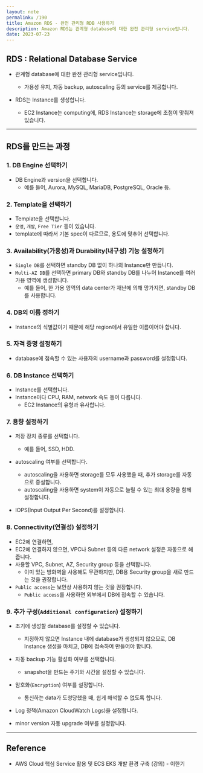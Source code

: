 ```yaml
---
layout: note
permalink: /190
title: Amazon RDS - 완전 관리형 RDB 사용하기
description: Amazon RDS는 관계형 database에 대한 완전 관리형 service입니다.
date: 2023-07-23
---
```



## RDS : Relational Database Service

- 관계형 database에 대한 완전 관리형 service입니다.
    - 가용성 유지, 자동 backup, autoscaling 등의 service를 제공합니다.

- RDS는 Instance를 생성합니다.
    - EC2 Instance는 computing에, RDS Instance는 storage에 초첨이 맞춰져 있습니다.


---


## RDS를 만드는 과정


### 1. DB Engine 선택하기

- DB Engine과 version을 선택합니다.
    - 예를 들어, Aurora, MySQL, MariaDB, PostgreSQL, Oracle 등.


### 2. Template을 선택하기

- Template을 선택합니다.
- `운영`, `개발`, `Free Tier` 등이 있습니다.
- template에 따라서 기본 spec이 다르므로, 용도에 맞추어 선택합니다.


### 3. Availability(가용성)과 Durability(내구성) 기능 설정하기

- `Single DB`를 선택하면 standby DB 없이 하나의 Instance만 만듭니다.
- `Multi-AZ DB`를 선택하면 primary DB와 standby DB를 나누어 Instance를 여러 가용 영역에 생성합니다.
    - 예를 들어, 한 가용 영역의 data center가 재난에 의해 망가지면, standby DB를 사용합니다.


### 4. DB의 이름 정하기

- Instance의 식별값이기 때문에 해당 region에서 유일한 이름이어야 합니다.


### 5. 자격 증명 설정하기

- database에 접속할 수 있는 사용자의 username과 password를 설정합니다.


### 6. DB Instance 선택하기

- Instance를 선택합니다.
- Instance마다 CPU, RAM, network 속도 등이 다릅니다.
    - EC2 Instance의 유형과 유사합니다.


### 7. 용량 설정하기

- 저장 장치 종류를 선택합니다.
    - 예를 들어, SSD, HDD.

- autoscaling 여부를 선택합니다.
    - autoscaling을 사용하면 storage를 모두 사용했을 때, 추가 storage를 자동으로 증설합니다.
    - autoscaling을 사용하면 system이 자동으로 늘릴 수 있는 최대 용량을 함께 설정합니다.

- IOPS(Input Output Per Second)를 설정합니다.


### 8. Connectivity(연결성) 설정하기

- EC2에 연결하면, 
- EC2에 연결하지 않으면, VPC나 Subnet 등의 다른 network 설정은 자동으로 해줍니다.
- 사용할 VPC, Subnet, AZ, Security group 등을 선택합니다.
    - 이미 있는 방화벽을 사용해도 무관하지만, DB용 Security group을 새로 만드는 것을 권장합니다.
- `Public access`는 보안상 사용하지 않는 것을 권장합니다.
    - `Public access`를 사용하면 외부에서 DB에 접속할 수 있습니다.


### 9. 추가 구성(`Additional configuration`) 설정하기

- 초기에 생성할 database를 설정할 수 있습니다.
    - 지정하지 않으면 Instance 내에 database가 생성되지 않으므로, DB Instance 생성을 마치고, DB에 접속하여 만들어야 합니다.

- 자동 backup 기능 활성화 여부를 선택합니다.
    - snapshot을 만드는 주기와 시간을 설정할 수 있습니다.

- 암호화(`Encryption`) 여부를 설정합니다.
    - 통신하는 data가 도청당했을 때, 쉽게 해석할 수 없도록 합니다.

- Log 정책(Amazon CloudWatch Logs)을 설정합니다.

- minor version 자동 upgrade 여부를 설정합니다.


---


## Reference

- AWS Cloud 핵심 Service 활용 및 ECS EKS 개발 환경 구축 (강의) - 이한기
